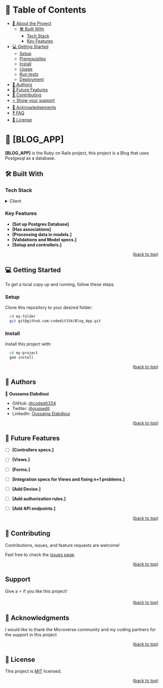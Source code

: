 # 📗 Table of Contents

- [📖 About the Project](#about-project)
  - [🛠 Built With](#built-with)
    - [Tech Stack](#tech-stack)
    - [Key Features](#key-features)
- [💻 Getting Started](#getting-started)
  - [Setup](#setup)
  - [Prerequisites](#prerequisites)
  - [Install](#install)
  - [Usage](#usage)
  - [Run tests](#run-tests)
  - [Deployment](#triangular_flag_on_post-deployment)
- [👥 Authors](#authors)
- [🔭 Future Features](#future-features)
- [🤝 Contributing](#contributing)
- [⭐️ Show your support](#support)
- [🙏 Acknowledgements](#acknowledgements)
- [❓ FAQ](#faq)
- [📝 License](#license)

# 📖 [BLOG_APP] <a name="about-project"></a>

**[BLOG_APP]** is the Ruby on Rails project, this project is a Blog that uses Postgesql as a database.

## 🛠 Built With <a name="built-with"></a>

### Tech Stack <a name="tech-stack"></a>

<details>
<summary>Client</summary>
  <ul>
    <li>Ruby</li>
  </ul>
  <summary>Database</summary>
  <ul>
    <li>Postgresql</li>
  </ul>
</details>

### Key Features <a name="key-features"></a>

- **[Set up Postgres Database]**
- **[Has associations]**
- **[Processing data in models.]**
- **[Validations and Model specs.]**
- **[Setup and controllers.]**



<p align="right">(<a href="#readme-top">back to top</a>)</p>

## 💻 Getting Started <a name="getting-started"></a>

To get a local copy up and running, follow these steps.

### Setup

Clone this repository to your desired folder:

```sh
  cd my-folder
  git git@github.com:codedit334/Blog_App.git
```

### Install

Install this project with:

```sh
  cd my-project
  gem install
```

<p align="right">(<a href="#readme-top">back to top</a>)</p>

## 👥 Authors <a name="authors"></a>

👤 **Oussama Elabdioui**

- GitHub: [@codedit334](https://github.com/codedit334)
- Twitter: [@oussedit](https://twitter.com/oussedit)
- LinkedIn: [Oussama Elabdioui](https://www.linkedin.com/in/oussama-elabdioui-4677a41b6/)


<p align="right">(<a href="#readme-top">back to top</a>)</p>

## 🔭 Future Features <a name="future-features"></a>


- [ ] **[Controllers specs.]**
- [ ] **[Views.]**
- [ ] **[Forms.]**
- [ ] **[Integration specs for Views and fixing n+1 problems.]**
- [ ] **[Add Devise.]**
- [ ] **[Add authorization rules.]**
- [ ] **[Add API endpoints.]**


<p align="right">(<a href="#readme-top">back to top</a>)</p>

## 🤝 Contributing <a name="contributing"></a>

Contributions, issues, and feature requests are welcome!

Feel free to check the [issues page](https://github.com/codedit334/Blog_App/issues).

<p align="right">(<a href="#readme-top">back to top</a>)</p>

## Support <a name = "support"></a>

Give a ⭐️ if you like this project!

<p align="right">(<a href="#readme-top">back to top</a>)</p>

## 🙏 Acknowledgments <a name="acknowledgements"></a>

I would like to thank the Microverse community and my coding partners for the support in this project

<p align="right">(<a href="#readme-top">back to top</a>)</p>

## 📝 License <a name="license"></a>

This project is [MIT](./LICENSE.md) licensed.

<p align="right">(<a href="#readme-top">back to top</a>)</p>

